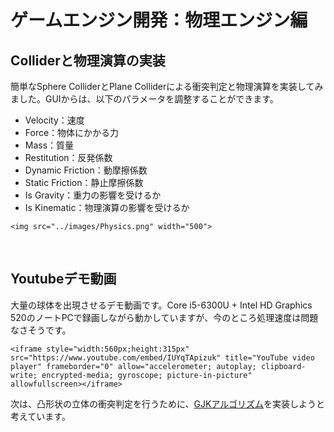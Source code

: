 # ゲームエンジン開発：物理エンジン編
## Colliderと物理演算の実装
簡単なSphere ColliderとPlane Colliderによる衝突判定と物理演算を実装してみました。GUIからは、以下のパラメータを調整することができます。
- Velocity：速度
- Force：物体にかかる力
- Mass：質量
- Restitution：反発係数
- Dynamic Friction：動摩擦係数
- Static Friction：静止摩擦係数
- Is Gravity：重力の影響を受けるか
- Is Kinematic：物理演算の影響を受けるか

```@raw html
<img src="../images/Physics.png" width="500">
```

<br />

## Youtubeデモ動画
大量の球体を出現させるデモ動画です。Core i5-6300U + Intel HD Graphics 520のノートPCで録画しながら動かしていますが、今のところ処理速度は問題なさそうです。

```@raw html
<iframe style="width:560px;height:315px" src="https://www.youtube.com/embed/IUYqTApizuk" title="YouTube video player" frameborder="0" allow="accelerometer; autoplay; clipboard-write; encrypted-media; gyroscope; picture-in-picture" allowfullscreen></iframe>
```
次は、凸形状の立体の衝突判定を行うために、[GJKアルゴリズム](https://en.wikipedia.org/wiki/Gilbert–Johnson–Keerthi_distance_algorithm)を実装しようと考えています。
